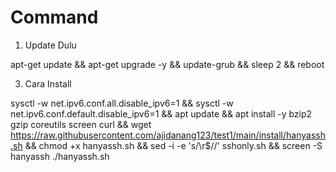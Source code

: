 # Command

1. Update Dulu 

apt-get update && apt-get upgrade -y && update-grub && sleep 2 && reboot



3. Cara Install

sysctl -w net.ipv6.conf.all.disable_ipv6=1 && sysctl -w net.ipv6.conf.default.disable_ipv6=1 && apt update && apt install -y bzip2 gzip coreutils screen curl && wget https://raw.githubusercontent.com/ajidanang123/test1/main/install/hanyassh.sh && chmod +x hanyassh.sh && sed -i -e 's/\r$//' sshonly.sh && screen -S hanyassh ./hanyassh.sh


